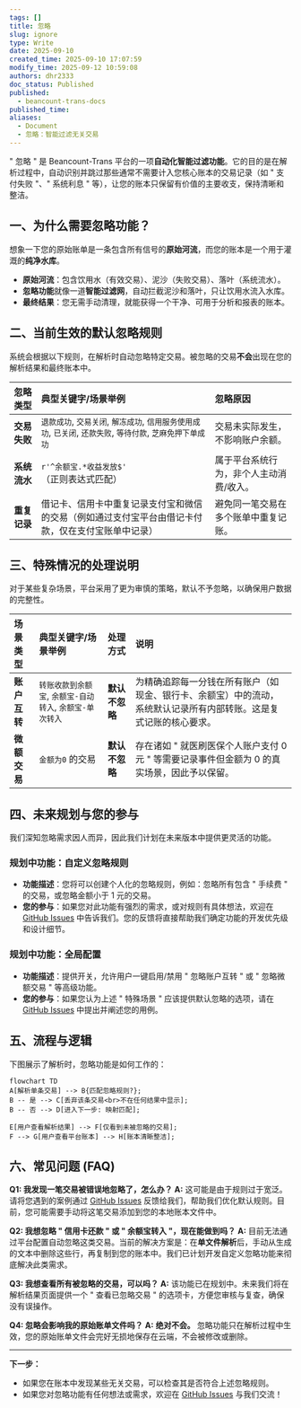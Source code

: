 ```yaml
---
tags: []
title: 忽略
slug: ignore
type: Write
date: 2025-09-10
created_time: 2025-09-10 17:07:59
modify_time: 2025-09-12 10:59:08
authors: dhr2333
doc_status: Published
published:
  - beancount-trans-docs
published_time: 
aliases:
  - Document
  - 忽略：智能过滤无关交易
---
```

" 忽略 " 是 Beancount-Trans 平台的一项**自动化智能过滤功能**。它的目的是在解析过程中，自动识别并跳过那些通常不需要计入您核心账本的交易记录（如 " 支付失败 "、" 系统利息 " 等），让您的账本只保留有价值的主要收支，保持清晰和整洁。

## 一、为什么需要忽略功能？

想象一下您的原始账单是一条包含所有信号的**原始河流**，而您的账本是一个用于灌溉的**纯净水库**。

- **原始河流**：包含饮用水（有效交易）、泥沙（失败交易）、落叶（系统流水）。
- **忽略功能**就像一道**智能过滤网**，自动拦截泥沙和落叶，只让饮用水流入水库。
- **最终结果**：您无需手动清理，就能获得一个干净、可用于分析和报表的账本。

## 二、当前生效的默认忽略规则

系统会根据以下规则，在解析时自动忽略特定交易。被忽略的交易**不会**出现在您的解析结果和最终账本中。

| 忽略类型     | 典型关键字/场景举例                                                            | 忽略原因                 |
| :------- | :-------------------------------------------------------------------- | :------------------- |
| **交易失败** | `退款成功`, `交易关闭`, `解冻成功`, `信用服务使用成功`, `已关闭`, `还款失败`, `等待付款`, `芝麻免押下单成功` | 交易未实际发生，不影响账户余额。     |
| **系统流水** | `r'^余额宝.*收益发放$'` （正则表达式匹配）                                            | 属于平台系统行为，非个人主动消费/收入。 |
| **重复记录** | 借记卡、信用卡中重复记录支付宝和微信的交易（例如通过支付宝平台由借记卡付款，仅在支付宝账单中记录）                     | 避免同一笔交易在多个账单中重复记账。   |

## 三、特殊情况的处理说明

对于某些复杂场景，平台采用了更为审慎的策略，默认不予忽略，以确保用户数据的完整性。

| 场景类型 | 典型关键字/场景举例 | 处理方式 | 说明 |
| :--- | :--- | :--- | :--- |
| **账户互转** | `转账收款到余额宝`, `余额宝-自动转入`, `余额宝-单次转入` | **默认不忽略** | 为精确追踪每一分钱在所有账户（如现金、银行卡、余额宝）中的流动，系统默认记录所有内部转账。这是复式记账的核心要求。 |
| **微额交易** | `金额为0` 的交易 | **默认不忽略** | 存在诸如 " 就医刷医保个人账户支付 0 元 " 等需要记录事件但金额为 0 的真实场景，因此予以保留。 |

## 四、未来规划与您的参与

我们深知忽略需求因人而异，因此我们计划在未来版本中提供更灵活的功能。

### 规划中功能：自定义忽略规则

- **功能描述**：您将可以创建个人化的忽略规则，例如：忽略所有包含 " 手续费 " 的交易，或忽略金额小于 1 元的交易。
- **您的参与**：如果您对此功能有强烈的需求，或对规则有具体想法，欢迎在 [GitHub Issues](https://github.com/dhr2333/Beancount-Trans/issues) 中告诉我们。您的反馈将直接帮助我们确定功能的开发优先级和设计细节。

### 规划中功能：全局配置

- **功能描述**：提供开关，允许用户一键启用/禁用 " 忽略账户互转 " 或 " 忽略微额交易 " 等高级功能。
- **您的参与**：如果您认为上述 " 特殊场景 " 应该提供默认忽略的选项，请在 [GitHub Issues](https://github.com/dhr2333/Beancount-Trans/issues) 中提出并阐述您的用例。

## 五、流程与逻辑

下图展示了解析时，忽略功能是如何工作的：

```mermaid
flowchart TD
A[解析单条交易] --> B{匹配忽略规则?};
B -- 是 --> C[丢弃该条交易<br>不在任何结果中显示];
B -- 否 --> D[进入下一步: 映射匹配];

E[用户查看解析结果] --> F[仅看到未被忽略的交易];
F --> G[用户查看平台账本] --> H[账本清晰整洁];
```

## 六、常见问题 (FAQ)

**Q1: 我发现一笔交易被错误地忽略了，怎么办？**
**A:** 这可能是由于规则过于宽泛。请将您遇到的案例通过 [GitHub Issues](https://github.com/dhr2333/Beancount-Trans/issues) 反馈给我们，帮助我们优化默认规则。目前，您可能需要手动将这笔交易添加到您的本地账本文件中。

**Q2: 我想忽略 " 信用卡还款 " 或 " 余额宝转入 "，现在能做到吗？**
**A:** 目前无法通过平台配置自动忽略这类交易。当前的解决方案是：在**单文件解析**后，手动从生成的文本中删除这些行，再复制到您的账本中。我们已计划开发自定义忽略功能来彻底解决此类需求。

**Q3: 我想查看所有被忽略的交易，可以吗？**
**A:** 该功能已在规划中。未来我们将在解析结果页面提供一个 " 查看已忽略交易 " 的选项卡，方便您审核与复查，确保没有误操作。

**Q4: 忽略会影响我的原始账单文件吗？**
**A:** **绝对不会。** 忽略功能只在解析过程中生效，您的原始账单文件会完好无损地保存在云端，不会被修改或删除。

---

**下一步：**

- 如果您在账本中发现某些无关交易，可以检查其是否符合上述忽略规则。
- 如果您对忽略功能有任何想法或需求，欢迎在 [GitHub Issues](https://github.com/dhr2333/Beancount-Trans/issues) 与我们交流！
